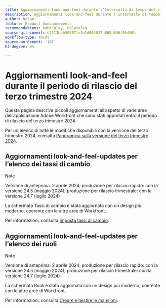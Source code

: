```yaml
---
title: Aggiornamenti look-and-feel durante l’intervallo di tempo del rilascio del terzo trimestre 2024
description: Aggiornamenti look-and-feel durante l’intervallo di tempo del rilascio del terzo trimestre 2024
author: Nolan
feature: Product Announcements
recommendations: noDisplay, noCatalog
source-git-commit: c2513beb50867fe1e1d065037a068a846f96d50b
workflow-type: tm+mt
source-wordcount: '187'
ht-degree: 0%

---
```


# Aggiornamenti look-and-feel durante il periodo di rilascio del terzo trimestre 2024

Questa pagina descrive piccoli aggiornamenti all’aspetto di varie aree dell’applicazione Adobe Workfront che sono stati apportati entro il periodo di rilascio del terzo trimestre 2024.

Per un elenco di tutte le modifiche disponibili con la versione del terzo trimestre 2024, consulta [Panoramica sulla versione del terzo trimestre 2024](/help/quicksilver/product-announcements/product-releases/24-q3-release-activity/24-q3-release-overview.md).

## Aggiornamenti look-and-feel-updates per l’elenco dei tassi di cambio

>[!NOTE]
>
>Versione di anteprima: 2 aprile 2024; produzione per rilascio rapido: con la versione 24.5 (maggio 2024); produzione per rilascio trimestrale: con la versione 24.7 (luglio 2024)

La schermata Tassi di cambio è stata aggiornata con un design più moderno, coerente con le altre aree di Workfront.

Per informazioni, consulta [Imposta tassi di cambio](/help/quicksilver/administration-and-setup/manage-workfront/exchange-rates/set-up-exchange-rates.md).

## Aggiornamenti look-and-feel-updates per l’elenco dei ruoli

>[!NOTE]
>
>Versione di anteprima: 2 aprile 2024; produzione per rilascio rapido: con la versione 24.5 (maggio 2024); produzione per rilascio trimestrale: con la versione 24.7 (luglio 2024)

La schermata Ruoli è stata aggiornata con un design più moderno, coerente con le altre aree di Workfront.

Per informazioni, consulta [Creare e gestire le mansioni](/help/quicksilver/administration-and-setup/set-up-workfront/organizational-setup/create-manage-job-roles.md).
